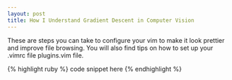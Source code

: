 ```yaml
---
layout: post
title: How I Understand Gradient Descent in Computer Vision
---
```


These are steps you can take to configure your vim to make it look prettier and improve file browsing. You will also find tips on how to set up your .vimrc file plugins.vim file.



{% highlight ruby %}
  code snippet here
{% endhighlight %}


